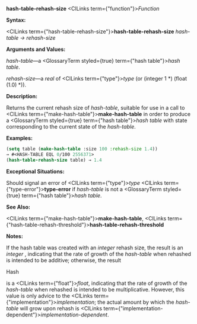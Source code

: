 **hash-table-rehash-size** <ClLinks  term={"function"}><i>Function</i></ClLinks> 



**Syntax:** 



<ClLinks  term={"hash-table-rehash-size"}><b>hash-table-rehash-size</b></ClLinks> *hash-table → rehash-size* 



**Arguments and Values:** 



*hash-table*—a <GlossaryTerm styled={true} term={"hash table"}><i>hash table</i></GlossaryTerm>. 



*rehash-size*—a *real* of <ClLinks  term={"type"}><i>type</i></ClLinks> (or (integer 1 \*) (float (1.0) \*)). 



**Description:** 



Returns the current rehash size of *hash-table*, suitable for use in a call to <ClLinks  term={"make-hash-table"}><b>make-hash-table</b></ClLinks> in order to produce a <GlossaryTerm styled={true} term={"hash table"}><i>hash table</i></GlossaryTerm> with state corresponding to the current state of the *hash-table*. 



**Examples:**
```lisp
(setq table (make-hash-table :size 100 :rehash-size 1.4)) 
→ #<HASH-TABLE EQL 0/100 2556371> 
(hash-table-rehash-size table) → 1.4 
```
**Exceptional Situations:** 



Should signal an error of <ClLinks  term={"type"}><i>type</i></ClLinks> <ClLinks  term={"type-error"}><b>type-error</b></ClLinks> if *hash-table* is not a <GlossaryTerm styled={true} term={"hash table"}><i>hash table</i></GlossaryTerm>. 



**See Also:** 



<ClLinks  term={"make-hash-table"}><b>make-hash-table</b></ClLinks>, <ClLinks  term={"hash-table-rehash-threshold"}><b>hash-table-rehash-threshold</b></ClLinks> 



**Notes:** 



If the hash table was created with an *integer* rehash size, the result is an *integer* , indicating that the rate of growth of the *hash-table* when rehashed is intended to be additive; otherwise, the result 



Hash 



 



 



is a <ClLinks  term={"float"}><i>float</i></ClLinks>, indicating that the rate of growth of the *hash-table* when rehashed is intended to be multiplicative. However, this value is only advice to the <ClLinks  term={"implementation"}><i>implementation</i></ClLinks>; the actual amount by which the *hash-table* will grow upon rehash is <ClLinks  term={"implementation-dependent"}><i>implementation-dependent</i></ClLinks>. 



